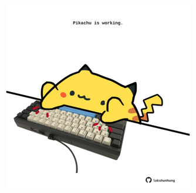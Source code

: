 <!-- built at 24/06/2025, 07:00:56 UTC -->
<p align="center">
  <img width="500" height="500" src="./ReadmeImage.svg">
</p>
